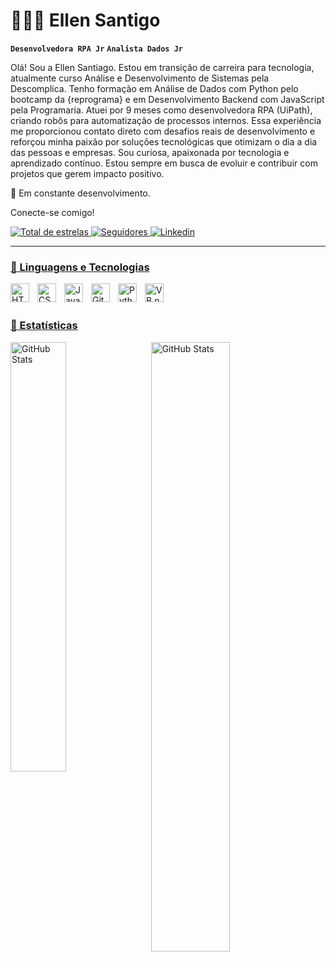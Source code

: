 # 👩🏻‍💻 Ellen Santigo 

**`Desenvolvedora RPA Jr`**
**`Analista Dados Jr`**

Olá! Sou a Ellen Santiago.
Estou em transição de carreira para tecnologia, atualmente curso Análise e Desenvolvimento de Sistemas pela Descomplica.
Tenho formação em Análise de Dados com Python pelo bootcamp da {reprograma} e em Desenvolvimento Backend com JavaScript pela Programaria.
Atuei por 9 meses como desenvolvedora RPA (UiPath), criando robôs para automatização de processos internos. 
Essa experiência me proporcionou contato direto com desafios reais de desenvolvimento e reforçou minha paixão por soluções tecnológicas que otimizam o dia a dia das pessoas e empresas.
Sou curiosa, apaixonada por tecnologia e aprendizado contínuo. 
Estou sempre em busca de evoluir e contribuir com projetos que gerem impacto positivo.

🚀 Em constante desenvolvimento. 

Conecte-se comigo!

<p align="left">   
    <a href="https://github.com/EllenMSantiago">
        <img 
            alt="Total de estrelas" 
            title="Total de estrelas GitHub" 
            src="https://custom-icon-badges.demolab.com/github/stars/EllenMSantiago?color=55960c&style=for-the-badge&labelColor=488207&logo=star&label=estrelas"
        />
    </a>
    <a href="https://github.com/EllenMSantiago?tab=followers">
        <img 
            alt="Seguidores" 
            title="Me siga no GitHub" 
            src="https://custom-icon-badges.demolab.com/github/followers/EllenMSantiago?color=236ad3&labelColor=1155ba&style=for-the-badge&logo=github&label=Seguidores&logoColor=white"/>
    </a>
    <a href="https://www.linkedin.com/in/EllenMSantiago/">
        <img 
            alt="Linkedin" 
            title="Conecte-se Comigo"
            src="https://img.shields.io/badge/LinkedIn-0077B5?style=for-the-badge&logo=linkedin&logoColor=white"/>
            
</p>

---

### 🤖 Linguagens e Tecnologias
<img 
    align="left" 
    alt="HTML"
    title="HTML" 
    width="30px" 
    style="padding-right: 10px;" 
    src="https://cdn.jsdelivr.net/gh/devicons/devicon@latest/icons/html5/html5-original.svg" 
/>
<img 
    align="left" 
    alt="CSS" 
    title="CSS"
    alt="Python" 
    title="Python (scripts, automações)" 
    width="30px" 
    style="padding-right: 10px;" 
    src="https://cdn.jsdelivr.net/gh/devicons/devicon@latest/icons/css3/css3-original.svg" 
    src="https://cdn.jsdelivr.net/gh/devicons/devicon@latest/icons/python/python-original.svg" 
/>
<img 
    align="left" 
    alt="JavaScript" 
    title="JavaScript"
    alt="SQL" 
    title="SQL (Consulta e Auditoria de Dados)" 
    width="30px" 
    style="padding-right: 10px;" 
    src="https://cdn.jsdelivr.net/gh/devicons/devicon@latest/icons/javascript/javascript-original.svg" 
    src="https://cdn.jsdelivr.net/gh/devicons/devicon@latest/icons/mysql/mysql-original.svg" 
/>
<img 
    align="left" 
    alt="Git" 
    title="Git"
    title="Git (Controle de versão)" 
    width="30px" 
    style="padding-right: 10px;" 
    src="https://cdn.jsdelivr.net/gh/devicons/devicon@latest/icons/git/git-original.svg" 
/>
<img 
    align="left" 
    alt="Python" 
    title="Python"
    width="30px" 
    style="padding-right: 10px;" 
    src="https://cdn.jsdelivr.net/gh/devicons/devicon@latest/icons/python/python-original.svg" 
/>
<img 
    align="left" 
    alt="VB.net" 
    title="VB.net"
    width="30px" 
    style="padding-right: 10px;" 
    src="https://cdn.jsdelivr.net/gh/devicons/devicon@latest/icons/visualbasic/visualbasic-original.svg" 
/>
   


<br/>
<br/>

### 🤖 Estatísticas

<img 
    align="left" 
    alt="GitHub Stats" 
    width="42%"  
    style="padding-right: 10px;" 
    src="https://github-readme-stats.vercel.app/api?username=EllenMSantiago&show_icons=true&theme=tokyonight&include_all_commits=true&locale=pt-br"
/>
<img 
    align="left" 
    alt="GitHub Stats" 
    width="50%"
    style="padding-right: 10px;" 
    src="https://github-readme-stats.vercel.app/api/top-langs/?username=EllenMSantiago&show_icons=true&theme=tokyonight&layout=compact&custom_title=Tecnologias&langs_count=4"
/>

</p>

